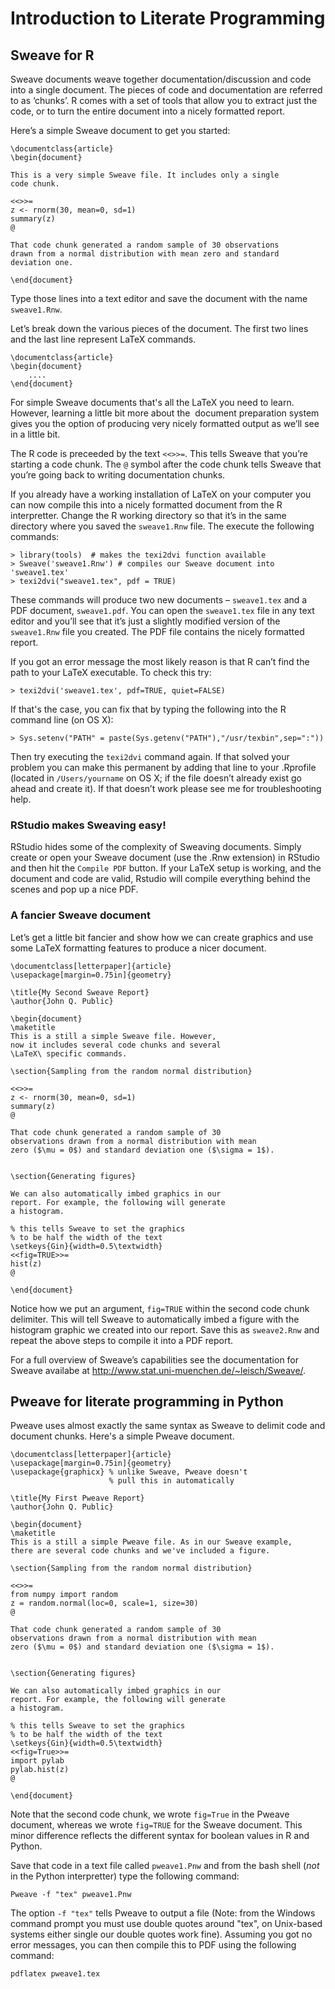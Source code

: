 # Introduction to Literate Programming

## Sweave for R

Sweave documents weave together documentation/discussion and code into a
single document. The pieces of code and documentation are referred to as
‘chunks’. R comes with a set of tools that allow you to extract just the
code, or to turn the entire document into a nicely formatted report.

Here’s a simple Sweave document to get you started:

    \documentclass{article}
    \begin{document}

    This is a very simple Sweave file. It includes only a single
    code chunk.

    <<>>=
    z <- rnorm(30, mean=0, sd=1)
    summary(z)
    @

    That code chunk generated a random sample of 30 observations 
    drawn from a normal distribution with mean zero and standard 
    deviation one.

    \end{document}  

Type those lines into a text editor and save the document with the name
`sweave1.Rnw`.

Let’s break down the various pieces of the document. The first two lines and the last line represent LaTeX commands.

    \documentclass{article}
    \begin{document}
        ....
    \end{document}


For simple Sweave documents that's all the LaTeX you need to learn. However,
learning a little bit more about the  document preparation system gives
you the option of producing very nicely formatted output as we’ll see in
a little bit.

The R code is preceeded by the text `<<>>=`. This tells Sweave that
you’re starting a code chunk. The `@` symbol after the code chunk tells
Sweave that you’re going back to writing documentation chunks.

If you already have a working installation of LaTeX on your computer you can
now compile this into a nicely formatted document from the R
interpretter.  Change the R working directory so that it’s in the same
directory where you saved the `sweave1.Rnw` file. The execute the
following commands:

    > library(tools)  # makes the texi2dvi function available
    > Sweave('sweave1.Rnw') # compiles our Sweave document into 'sweave1.tex'
    > texi2dvi("sweave1.tex", pdf = TRUE)

These commands will produce two new documents – `sweave1.tex` and a PDF
document, `sweave1.pdf`. You can open the `sweave1.tex` file in any text
editor and you’ll see that it’s just a slightly modified version of the
`sweave1.Rnw` file you created. The PDF file contains the nicely
formatted report.

If you got an error message the most likely reason is that R can’t find
the path to your LaTeX executable. To check this try:

    > texi2dvi('sweave1.tex', pdf=TRUE, quiet=FALSE)

If that's the case, you can fix that by typing the following into the R
command line (on OS X):

    > Sys.setenv("PATH" = paste(Sys.getenv("PATH"),"/usr/texbin",sep=":"))  

Then try executing the `texi2dvi` command again. If that solved your
problem you can make this permanent by adding that line to your
.Rprofile (located in `/Users/yourname` on OS X; if the file doesn’t
already exist go ahead and create it). If that doesn’t work please see
me for troubleshooting help.

### RStudio makes Sweaving easy!

RStudio hides some of the complexity of Sweaving documents. Simply create or open your Sweave document (use the .Rnw extension) in RStudio and then hit the `Compile PDF` button. If your LaTeX setup is working, and the document and code are valid, Rstudio will compile everything behind the scenes and pop up a nice PDF.


### A fancier Sweave document

Let’s get a little bit fancier and show how we can create graphics and
use some LaTeX formatting features to produce a nicer document.

    \documentclass[letterpaper]{article}
    \usepackage[margin=0.75in]{geometry}

    \title{My Second Sweave Report}
    \author{John Q. Public}

    \begin{document}
    \maketitle
    This is a still a simple Sweave file. However, 
    now it includes several code chunks and several 
    \LaTeX\ specific commands.

    \section{Sampling from the random normal distribution}

    <<>>=
    z <- rnorm(30, mean=0, sd=1)
    summary(z)
    @

    That code chunk generated a random sample of 30 
    observations drawn from a normal distribution with mean 
    zero ($\mu = 0$) and standard deviation one ($\sigma = 1$).


    \section{Generating figures}

    We can also automatically imbed graphics in our 
    report. For example, the following will generate 
    a histogram.

    % this tells Sweave to set the graphics 
    % to be half the width of the text
    \setkeys{Gin}{width=0.5\textwidth} 
    <<fig=TRUE>>=
    hist(z)
    @

    \end{document}    


Notice how we put an argument, `fig=TRUE` within the second code chunk
delimiter. This will tell Sweave to automatically imbed a figure with
the histogram graphic we created into our report. Save this as
`sweave2.Rnw` and repeat the above steps to compile it into a PDF
report.

For a full overview of Sweave’s capabilities see the documentation for
Sweave availabe at <http://www.stat.uni-muenchen.de/~leisch/Sweave/>.

## Pweave for literate programming in Python

Pweave uses almost exactly the same syntax as Sweave to delimit code and
document chunks. Here's a simple Pweave document.

    \documentclass[letterpaper]{article}
    \usepackage[margin=0.75in]{geometry}
    \usepackage{graphicx} % unlike Sweave, Pweave doesn't
                          % pull this in automatically

    \title{My First Pweave Report}
    \author{John Q. Public}

    \begin{document}
    \maketitle
    This is a still a simple Pweave file. As in our Sweave example,
    there are several code chunks and we've included a figure.

    \section{Sampling from the random normal distribution}

    <<>>=
    from numpy import random
    z = random.normal(loc=0, scale=1, size=30)
    @

    That code chunk generated a random sample of 30 
    observations drawn from a normal distribution with mean 
    zero ($\mu = 0$) and standard deviation one ($\sigma = 1$).


    \section{Generating figures}

    We can also automatically imbed graphics in our 
    report. For example, the following will generate 
    a histogram.

    % this tells Sweave to set the graphics 
    % to be half the width of the text
    \setkeys{Gin}{width=0.5\textwidth} 
    <<fig=True>>=
    import pylab
    pylab.hist(z)
    @

    \end{document}


Note that the second code chunk, we wrote `fig=True` in the Pweave document, whereas we wrote `fig=TRUE` for the Sweave document. This minor difference reflects the different syntax for boolean values in R and Python.

Save that code in a text file called `pweave1.Pnw` and from the bash shell (*not* in the Python interpretter) type the following command:

    Pweave -f "tex" pweave1.Pnw

The option `-f "tex"` tells Pweave to output a file (Note: from the Windows command prompt you must use double quotes around "tex", on Unix-based systems either single our double quotes work fine). Assuming you got no error messages, you can then compile this to PDF using the following command:

    pdflatex pweave1.tex

